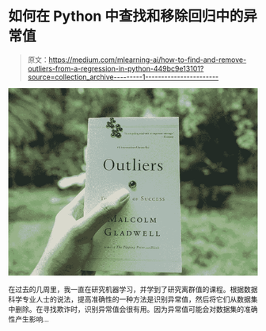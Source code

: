 # 如何在 Python 中查找和移除回归中的异常值

> 原文：<https://medium.com/mlearning-ai/how-to-find-and-remove-outliers-from-a-regression-in-python-449bc9e13101?source=collection_archive---------1----------------------->

![](img/71ff7159984c681e37d375a2aad0ca65.png)

在过去的几周里，我一直在研究机器学习，并学到了研究离群值的课程。根据数据科学专业人士的说法，提高准确性的一种方法是识别异常值，然后将它们从数据集中删除。在寻找欺诈时，识别异常值会很有用。因为异常值可能会对数据集的准确性产生影响…